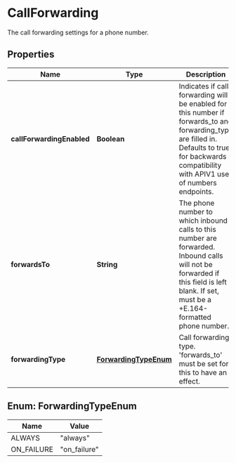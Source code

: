 

# CallForwarding

The call forwarding settings for a phone number.

## Properties

| Name | Type | Description | Notes |
|------------ | ------------- | ------------- | -------------|
|**callForwardingEnabled** | **Boolean** | Indicates if call forwarding will be enabled for this number if forwards_to and forwarding_type are filled in. Defaults to true for backwards compatibility with APIV1 use of numbers endpoints. |  [optional] |
|**forwardsTo** | **String** | The phone number to which inbound calls to this number are forwarded. Inbound calls will not be forwarded if this field is left blank. If set, must be a +E.164-formatted phone number. |  [optional] |
|**forwardingType** | [**ForwardingTypeEnum**](#ForwardingTypeEnum) | Call forwarding type. &#39;forwards_to&#39; must be set for this to have an effect. |  [optional] |



## Enum: ForwardingTypeEnum

| Name | Value |
|---- | -----|
| ALWAYS | &quot;always&quot; |
| ON_FAILURE | &quot;on_failure&quot; |



